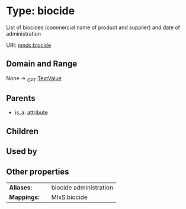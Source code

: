
# Type: biocide


List of biocides (commercial name of product and supplier) and date of administration

URI: [nmdc:biocide](https://microbiomedata/meta/biocide)


## Domain and Range

None ->  <sub>OPT</sub> [TextValue](TextValue.md)

## Parents

 *  is_a: [attribute](attribute.md)

## Children


## Used by


## Other properties

|  |  |  |
| --- | --- | --- |
| **Aliases:** | | biocide administration |
| **Mappings:** | | MIxS:biocide |

